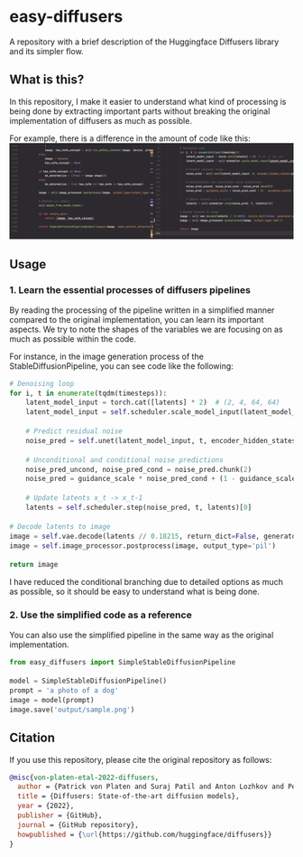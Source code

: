 # easy-diffusers
A repository with a brief description of the Huggingface Diffusers library and its simpler flow.

## What is this?
In this repository, I make it easier to understand what kind of processing is being done by extracting important parts without breaking the original implementation of diffusers as much as possible.

For example, there is a difference in the amount of code like this:
![diff code length](assets/diff_code_length.png)

## Usage
### 1. Learn the essential processes of diffusers pipelines
By reading the processing of the pipeline written in a simplified manner compared to the original implementation, you can learn its important aspects. We try to note the shapes of the variables we are focusing on as much as possible within the code.

For instance, in the image generation process of the StableDiffusionPipeline, you can see code like the following:
```python
# Denoising loop
for i, t in enumerate(tqdm(timesteps)):
    latent_model_input = torch.cat([latents] * 2)  # (2, 4, 64, 64)
    latent_model_input = self.scheduler.scale_model_input(latent_model_input, t)  # (2, 4, 64, 64)

    # Predict residual noise
    noise_pred = self.unet(latent_model_input, t, encoder_hidden_states=prompt_embed)[0]  # (2, 4, 64, 64)

    # Unconditional and conditional noise predictions
    noise_pred_uncond, noise_pred_cond = noise_pred.chunk(2)
    noise_pred = guidance_scale * noise_pred_cond + (1 - guidance_scale) * noise_pred_uncond

    # Update latents x_t -> x_t-1
    latents = self.scheduler.step(noise_pred, t, latents)[0]

# Decode latents to image
image = self.vae.decode(latents // 0.18215, return_dict=False, generator=generator)[0]  # (1, 3, 512, 512)
image = self.image_processor.postprocess(image, output_type='pil')

return image
```

I have reduced the conditional branching due to detailed options as much as possible, so it should be easy to understand what is being done.

### 2. Use the simplified code as a reference
You can also use the simplified pipeline in the same way as the original implementation.
```python
from easy_diffusers import SimpleStableDiffusionPipeline

model = SimpleStableDiffusionPipeline()
prompt = 'a photo of a dog'
image = model(prompt)
image.save('output/sample.png')
```

## Citation
If you use this repository, please cite the original repository as follows:
```bibtex
@misc{von-platen-etal-2022-diffusers,
  author = {Patrick von Platen and Suraj Patil and Anton Lozhkov and Pedro Cuenca and Nathan Lambert and Kashif Rasul and Mishig Davaadorj and Thomas Wolf},
  title = {Diffusers: State-of-the-art diffusion models},
  year = {2022},
  publisher = {GitHub},
  journal = {GitHub repository},
  howpublished = {\url{https://github.com/huggingface/diffusers}}
}
```